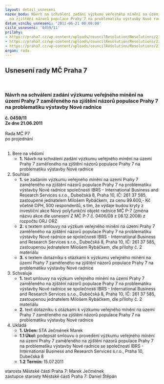 ```yaml
---
layout: detail_usneseni
nazev_bodu: Návrh na schválení zadání výzkumu veřejného mínění na území Prahy 7 zaměřeného
  na zjištění názorů populace Prahy 7 na problematiku výstavby Nové radnice
datum_vzniku_usneseni: '2011-06-21 00:00:00'
cislo_usneseni: '0459/11'
prilohy:
- https://praha7.cz/wp-content/uploads/councilResolution/Resolutions/21566/32-11-ibrs_nova_radnice_praha7_nab%c3%addka_2011.ppt
- https://praha7.cz/wp-content/uploads/councilResolution/Resolutions/21566/32-11-smlouva_vyzkum_mineni_radnice.doc
- https://praha7.cz/wp-content/uploads/councilResolution/Resolutions/21566/32-11-dotaznik_po_zmene.doc
organ: rada
---
```

<div id="ucUsn_pList" class="usn">
	<span><h2>Usnesení rady MČ Praha 7 </h2>
<br></span><div class="standBody">
<span><h3>Návrh na schválení zadání výzkumu veřejného mínění na území Prahy 7 zaměřeného na zjištění názorů populace Prahy 7 na problematiku výstavby Nové radnice</h3></span><div class="center">
		<strong>č. 0459/11</strong><br>
	</div>
<div class="center">
		<strong>Ze dne 21.06.2011</strong><br><br>
	</div>Rada MČ P7<br> po projednání<br><br><ol>
<li>Bere na vědomí<ul><li>
<strong>1.</strong> Návrh na schválení zadání výzkumu veřejného mínění na území Prahy 7 zaměřeného na zjištění názorů populace Prahy 7 na problematiku výstavby Nové radnice</li></ul>
</li>
<li>Souhlasí<ul>
<li>
<strong>1.</strong> se zadáním výzkumu veřejného mínění na území Prahy 7 zaměřeného na zjištění názorů populace Prahy 7 na problematiku výstavby Nové radnice společnosti IBRS - International Business and Research Services s.r.o., Dubečská 8, Praha 10, IČ: 261 37 585, zastoupené jednatelem Milošem Rybáčkem, za cenu 99.600,- Kč včetně DPH, 500 respondentů, s tím, že výdaje budou kryty z investiční akce Nový polyfunkční objekt radnice MČ P-7 (změna názvu akce dle usnesení Z MČ P-7 č. 0406/08 z 08.12.2008) z rozpočtu ORJ ORZ</li>
<li>
<strong>2.</strong> s textem smlouvy na výzkum veřejného mínění na území Prahy 7 zaměřeného na zjištění názorů populace Prahy 7 na problematiku výstavby Nové radnice se společností IBRS - International Business and Research Services s.r.o., Dubečská 8, Praha 10, IČ: 261 37 585, zastoupenou jednatelem Milošem Rybáčkem, dle přílohy č. 2 materiálu</li>
<li>
<strong>3.</strong> s textem dotazníku s otázkami k výzkumu veřejného mínění na území Prahy 7 zaměřeného na zjištění názorů populace Prahy 7 na problematiku výstavby Nové radnice </li>
</ul>
</li>
<li>Schvaluje<ul>
<li>
<strong>1.</strong> text smlouvy na výzkum veřejného mínění na území Prahy 7 zaměřeného na zjištění názorů populace Prahy 7 na problematiku výstavby Nové radnice se společností IBRS - International Business and Research Services s.r.o., Dubečská 8, Praha 10, IČ: 261 37 585, zastoupenou jednatelem Milošem Rybáčkem, dle přílohy č. 2 materiálu</li>
<li>
<strong>2.</strong> text dotazníku s otázkami k výzkumu veřejného mínění na území Prahy 7 zaměřeného na zjištění názorů populace Prahy 7 na problematiku výstavby Nové radnice </li>
</ul>
</li>
<li>Ukládá<ul>
<li>
<strong>1. Určen: </strong>STA Ječmének Marek</li>
<li>
<strong>1.1 Úkol: </strong>podepsat smlouvu o provedení výzkumu veřejného mínění na území Prahy 7 zaměřeného na zjištění názorů populace Prahy 7 na problematiku výstavby Nové radnice se společností IBRS - International Business and Research Services s.r.o., Praha 10, Dubečská 8</li>
<li>
<strong>1.2 Termín: </strong>15.07.2011</li>
</ul>
</li>
</ol>starosta Městské části Praha 7: Marek Ječmének<br>zástupce starosty Městské části Praha 7: Daniel Štěpán 
</div>
</div>
